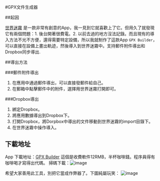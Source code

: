 
#GPX文件生成器

##起因

[世界迷霧](www.fogofworld.com) 是一款非常有創意的App，我一見到它就喜歡上了它。但用久了就發現它有兩個問題：1. 後台開著很費電。2. 以前去過的地方沒法記錄。而且現有的導入方法不光不方便，還得需要特定設備，所以我就制作了這款App `GPX Builder`，可以直接在設備上畫出軌迹，然後導入到世界迷霧中。支持郵件附件導出和Dropbox同步導出.

##導出方法

###郵件附件導出
1. 在應用中通過郵件導出，可以直接發郵件給自己。
2. 在郵箱中點擊郵件中的附件，選擇用世界迷霧打開即可。

###Dropbox導出
1. 綁定Dropbox。
2. 將應用數據導出到Dropbox下。
3. 打開Dropbox，將Dorpbox中導出的文件移動到世界迷霧的import目錄下。
4. 在世界迷霧中操作導入。

## 下載地址
App 下載地址：[GPX Builder](https://itunes.apple.com/us/app/gpx-builder/id938037644?l=zh&ls=1&mt=8) 這個是收費軟件12RMB，半杯咖啡錢。程序員得有咖啡喝才寫得出代碼。
掃碼下載：![image](http://appby.us/images/gpxqr.png)


希望大家善用此工具，別把它當成作弊器了。下圖純屬玩笑：
![image](http://appby.us/images/gpx2.jpg)